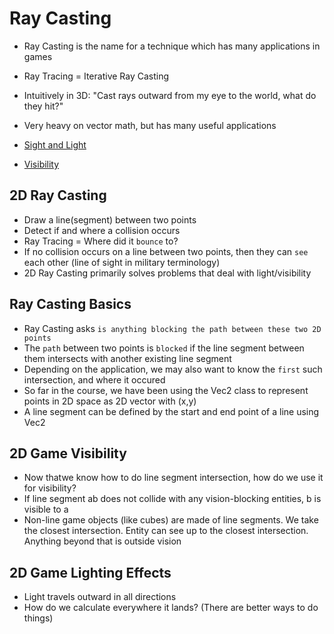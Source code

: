 # Ray Casting

-   Ray Casting is the name for a technique which has many applications in games
-   Ray Tracing = Iterative Ray Casting
-   Intuitively in 3D: "Cast rays outward from my eye to the world, what do they hit?"
-   Very heavy on vector math, but has many useful applications

-   [Sight and Light](https://ncase.me/sight-and-light)
-   [Visibility](https://www.redblobgames.com/articles/visibility/)

## 2D Ray Casting

-   Draw a line(segment) between two points
-   Detect if and where a collision occurs
-   Ray Tracing = Where did it `bounce` to?
-   If no collision occurs on a line between two points, then they can `see` each other (line of sight in military terminology)
-   2D Ray Casting primarily solves problems that deal with light/visibility

## Ray Casting Basics

-   Ray Casting asks `is anything blocking the path between these two 2D points`
-   The `path` between two points is `blocked` if the line segment between them intersects with another existing line segment
-   Depending on the application, we may also want to know the `first` such intersection, and where it occured
-   So far in the course, we have been using the Vec2 class to represent points in 2D space as 2D vector with (x,y)
-   A line segment can be defined by the start and end point of a line using Vec2

## 2D Game Visibility

-   Now thatwe know how to do line segment intersection, how do we use it for visibility?
-   If line segment ab does not collide with any vision-blocking entities, b is visible to a
-   Non-line game objects (like cubes) are made of line segments. We take the closest intersection. Entity can see up to the closest intersection. Anything beyond that is outside vision

## 2D Game Lighting Effects

-   Light travels outward in all directions
-   How do we calculate everywhere it lands? (There are better ways to do things)
